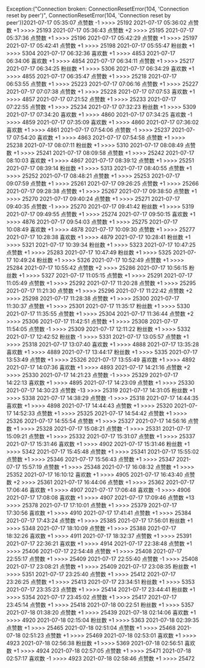 Exception:("Connection broken: ConnectionResetError(104, 'Connection reset by peer')", ConnectionResetError(104, 'Connection reset by peer'))2021-07-17  05:35:07   点赞数 -1 >>>> 25192
2021-07-17  05:36:02   点赞数 +1 >>>> 25193
2021-07-17  05:36:43   点赞数 +2 >>>> 25195
2021-07-17  05:37:36   点赞数 +1 >>>> 25196
2021-07-17  05:42:29   点赞数 +1 >>>> 25197
2021-07-17  05:42:41   点赞数 +1 >>>> 25198
2021-07-17  05:55:47   粉丝数 +1 >>>> 5304
2021-07-17  06:32:36   喜欢数 +1 >>>> 4853
2021-07-17  06:34:06   喜欢数 +1 >>>> 4854
2021-07-17  06:34:11   点赞数 +1 >>>> 25217
2021-07-17  06:34:25   粉丝数 +1 >>>> 5306
2021-07-17  06:34:29   喜欢数 +1 >>>> 4855
2021-07-17  06:35:47   点赞数 +1 >>>> 25218
2021-07-17  06:53:55   点赞数 +1 >>>> 25223
2021-07-17  07:06:16   点赞数 +1 >>>> 25227
2021-07-17  07:07:38   点赞数 +1 >>>> 25228
2021-07-17  07:07:53   喜欢数 +1 >>>> 4857
2021-07-17  07:21:52   点赞数 +1 >>>> 25233
2021-07-17  07:22:55   点赞数 +1 >>>> 25234
2021-07-17  07:32:23   粉丝数 +1 >>>> 5309
2021-07-17  07:34:20   喜欢数 +1 >>>> 4860
2021-07-17  07:34:25   喜欢数 -1 >>>> 4859
2021-07-17  07:35:09   喜欢数 +1 >>>> 4860
2021-07-17  07:36:02   喜欢数 +1 >>>> 4861
2021-07-17  07:54:06   点赞数 -1 >>>> 25237
2021-07-17  07:54:20   喜欢数 +1 >>>> 4863
2021-07-17  07:54:58   点赞数 +1 >>>> 25238
2021-07-17  08:07:11   粉丝数 +1 >>>> 5310
2021-07-17  08:08:49   点赞数 +1 >>>> 25241
2021-07-17  08:09:58   点赞数 +1 >>>> 25242
2021-07-17  08:10:03   喜欢数 +1 >>>> 4867
2021-07-17  08:39:12   点赞数 +1 >>>> 25251
2021-07-17  08:39:14   粉丝数 +1 >>>> 5313
2021-07-17  08:40:55   点赞数 +1 >>>> 25252
2021-07-17  08:48:21   点赞数 +1 >>>> 25253
2021-07-17  09:07:59   点赞数 +1 >>>> 25261
2021-07-17  09:26:25   点赞数 +1 >>>> 25266
2021-07-17  09:28:38   点赞数 +1 >>>> 25267
2021-07-17  09:38:50   点赞数 +1 >>>> 25270
2021-07-17  09:40:24   点赞数 +1 >>>> 25271
2021-07-17  09:40:35   点赞数 -1 >>>> 25270
2021-07-17  09:41:42   粉丝数 +1 >>>> 5319
2021-07-17  09:49:55   点赞数 +1 >>>> 25274
2021-07-17  09:50:15   喜欢数 +1 >>>> 4876
2021-07-17  09:54:03   点赞数 +1 >>>> 25275
2021-07-17  10:08:49   喜欢数 +1 >>>> 4878
2021-07-17  10:09:30   点赞数 +1 >>>> 25277
2021-07-17  10:28:38   喜欢数 +1 >>>> 4879
2021-07-17  10:28:41   粉丝数 +1 >>>> 5321
2021-07-17  10:39:34   粉丝数 +1 >>>> 5323
2021-07-17  10:47:25   点赞数 +1 >>>> 25283
2021-07-17  10:47:49   粉丝数 +1 >>>> 5325
2021-07-17  10:49:24   粉丝数 +1 >>>> 5326
2021-07-17  10:52:49   点赞数 +1 >>>> 25284
2021-07-17  10:55:42   点赞数 +2 >>>> 25286
2021-07-17  10:56:15   粉丝数 +1 >>>> 5327
2021-07-17  11:05:15   点赞数 +1 >>>> 25291
2021-07-17  11:05:49   点赞数 +1 >>>> 25292
2021-07-17  11:20:28   点赞数 +1 >>>> 25295
2021-07-17  11:21:30   点赞数 +1 >>>> 25296
2021-07-17  11:22:42   点赞数 +2 >>>> 25298
2021-07-17  11:28:38   点赞数 +1 >>>> 25300
2021-07-17  11:30:37   点赞数 +1 >>>> 25301
2021-07-17  11:35:17   粉丝数 +1 >>>> 5330
2021-07-17  11:35:55   点赞数 +1 >>>> 25304
2021-07-17  11:36:44   点赞数 +2 >>>> 25306
2021-07-17  11:42:51   点赞数 +1 >>>> 25308
2021-07-17  11:54:05   点赞数 -1 >>>> 25309
2021-07-17  12:11:22   粉丝数 +1 >>>> 5332
2021-07-17  12:42:52   粉丝数 -1 >>>> 5331
2021-07-17  13:05:57   点赞数 +1 >>>> 25318
2021-07-17  13:07:40   喜欢数 +1 >>>> 4888
2021-07-17  13:35:28   喜欢数 +1 >>>> 4889
2021-07-17  13:44:17   粉丝数 +1 >>>> 5335
2021-07-17  13:53:49   点赞数 +1 >>>> 25326
2021-07-17  13:55:49   喜欢数 +1 >>>> 4892
2021-07-17  14:07:36   喜欢数 +1 >>>> 4893
2021-07-17  14:21:16   点赞数 +2 >>>> 25330
2021-07-17  14:21:23   点赞数 -1 >>>> 25329
2021-07-17  14:22:13   喜欢数 +1 >>>> 4895
2021-07-17  14:23:09   点赞数 +1 >>>> 25330
2021-07-17  14:30:23   点赞数 -13 >>>> 25319
2021-07-17  14:31:05   粉丝数 +1 >>>> 5338
2021-07-17  14:38:29   点赞数 -1 >>>> 25318
2021-07-17  14:44:35   喜欢数 +1 >>>> 4898
2021-07-17  14:44:43   点赞数 +1 >>>> 25320
2021-07-17  14:52:33   点赞数 +1 >>>> 25325
2021-07-17  14:54:42   点赞数 +1 >>>> 25326
2021-07-17  14:55:54   点赞数 +1 >>>> 25327
2021-07-17  14:56:16   点赞数 +1 >>>> 25328
2021-07-17  15:08:21   点赞数 -1 >>>> 25331
2021-07-17  15:09:21   点赞数 +1 >>>> 25332
2021-07-17  15:31:07   点赞数 +1 >>>> 25337
2021-07-17  15:31:46   喜欢数 +1 >>>> 4902
2021-07-17  15:31:46   粉丝数 +1 >>>> 5342
2021-07-17  15:45:48   点赞数 +1 >>>> 25341
2021-07-17  15:55:02   点赞数 +1 >>>> 25346
2021-07-17  15:56:43   点赞数 +1 >>>> 25347
2021-07-17  15:57:19   点赞数 +1 >>>> 25348
2021-07-17  16:08:32   点赞数 +1 >>>> 25352
2021-07-17  16:10:12   喜欢数 +1 >>>> 4905
2021-07-17  16:43:40   点赞数 +2 >>>> 25361
2021-07-17  16:44:06   点赞数 +1 >>>> 25362
2021-07-17  17:06:46   喜欢数 +1 >>>> 4907
2021-07-17  17:06:48   喜欢数 -1 >>>> 4906
2021-07-17  17:08:08   喜欢数 +1 >>>> 4907
2021-07-17  17:09:46   点赞数 +13 >>>> 25378
2021-07-17  17:10:01   点赞数 +1 >>>> 25379
2021-07-17  17:30:56   喜欢数 +1 >>>> 4910
2021-07-17  17:41:41   点赞数 +1 >>>> 25384
2021-07-17  17:43:24   点赞数 +1 >>>> 25385
2021-07-17  17:56:01   粉丝数 +1 >>>> 5348
2021-07-17  18:10:09   点赞数 +1 >>>> 25388
2021-07-17  18:32:26   喜欢数 +1 >>>> 4911
2021-07-17  18:32:37   点赞数 +1 >>>> 25391
2021-07-17  22:36:21   喜欢数 +1 >>>> 4914
2021-07-17  22:38:48   点赞数 +1 >>>> 25406
2021-07-17  22:54:48   点赞数 +1 >>>> 25408
2021-07-17  22:55:17   点赞数 +1 >>>> 25409
2021-07-17  22:55:40   点赞数 -1 >>>> 25408
2021-07-17  23:08:21   点赞数 +1 >>>> 25409
2021-07-17  23:08:35   粉丝数 +1 >>>> 5351
2021-07-17  23:25:40   点赞数 +1 >>>> 25412
2021-07-17  23:26:25   点赞数 +1 >>>> 25413
2021-07-17  23:34:51   粉丝数 +1 >>>> 5353
2021-07-17  23:35:23   点赞数 +1 >>>> 25414
2021-07-17  23:44:41   粉丝数 +1 >>>> 5354
2021-07-17  23:45:02   点赞数 +1 >>>> 25417
2021-07-17  23:45:14   点赞数 +1 >>>> 25418
2021-07-18  00:22:51   粉丝数 +1 >>>> 5357
2021-07-18  01:38:20   点赞数 +1 >>>> 25439
2021-07-18  02:14:06   喜欢数 +1 >>>> 4920
2021-07-18  02:15:04   粉丝数 +1 >>>> 5363
2021-07-18  02:39:35   点赞数 +1 >>>> 25465
2021-07-18  02:51:04   点赞数 +1 >>>> 25468
2021-07-18  02:51:23   点赞数 +1 >>>> 25469
2021-07-18  02:53:01   喜欢数 +1 >>>> 4923
2021-07-18  02:56:38   粉丝数 +1 >>>> 5369
2021-07-18  02:56:51   喜欢数 +1 >>>> 4924
2021-07-18  02:57:05   点赞数 +1 >>>> 25471
2021-07-18  02:57:17   喜欢数 -1 >>>> 4923
2021-07-18  02:58:46   点赞数 +1 >>>> 25472
